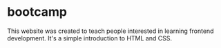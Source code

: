 # bootcamp
This website was created to teach people interested in learning frontend development.
It's a simple introduction to HTML and CSS.
